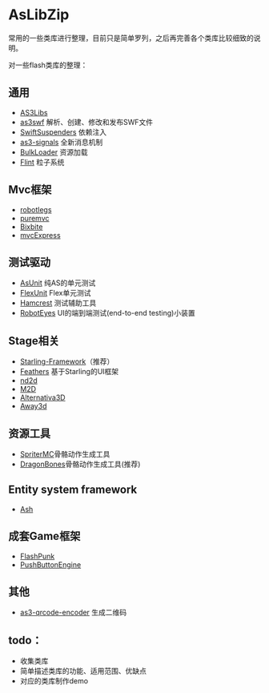 AsLibZip
=====
常用的一些类库进行整理，目前只是简单罗列，之后再完善各个类库比较细致的说明。


对一些flash类库的整理：

通用
-----

- [AS3Libs](https://github.com/gskinner/AS3Libs)
- [as3swf](https://github.com/claus/as3swf) 解析、创建、修改和发布SWF文件
- [SwiftSuspenders](https://github.com/tschneidereit/SwiftSuspenders) 依赖注入
- [as3-signals](https://github.com/robertpenner/as3-signals) 全新消息机制
- [BulkLoader](https://github.com/arthur-debert/BulkLoader) 资源加载
- [Flint](https://github.com/richardlord/Flint) 粒子系统


Mvc框架
-----
- [robotlegs](https://github.com/robotlegs/robotlegs-framework)
- [puremvc](http://puremvc.github.com/)
- [Bixbite](https://github.com/devu/Bixbite)
- [mvcExpress](https://github.com/MindScriptAct/mvcExpress-framework)

测试驱动
-----
- [AsUnit](https://github.com/patternpark/asunit) 纯AS的单元测试
- [FlexUnit](https://github.com/flexunit/flexunit) Flex单元测试
- [Hamcrest](https://github.com/drewbourne/hamcrest-as3) 测试辅助工具
- [RobotEyes](https://github.com/Stray/RobotEyes) UI的端到端测试(end-to-end testing)小装置

Stage相关
---

- [Starling-Framework](https://github.com/PrimaryFeather/Starling-Framework)（推荐）
- [Feathers](https://github.com/joshtynjala/feathers) 基于Starling的UI框架
- [nd2d](https://github.com/nulldesign/nd2d)
- [M2D](https://github.com/egreenfield/M2D)
- [Alternativa3D](https://github.com/AlternativaPlatform/Alternativa3D)
- [Away3d](https://github.com/away3d)

资源工具
---
- [SpriterMC](https://github.com/SammyJoeOsborne/SpriterMC)骨骼动作生成工具
- [DragonBones](https://github.com/DragonBones)骨骼动作生成工具(推荐)


Entity system framework
---
- [Ash](https://github.com/richardlord/Ash)

成套Game框架
---
- [FlashPunk](https://github.com/ChevyRay/FlashPunk)
- [PushButtonEngine](https://github.com/PushButtonLabs/PushButtonEngine)

其他
---
- [as3-qrcode-encoder](https://github.com/jbpin/as3-qrcode-encoder) 生成二维码


todo：
---
- 收集类库
- 简单描述类库的功能、适用范围、优缺点
- 对应的类库制作demo